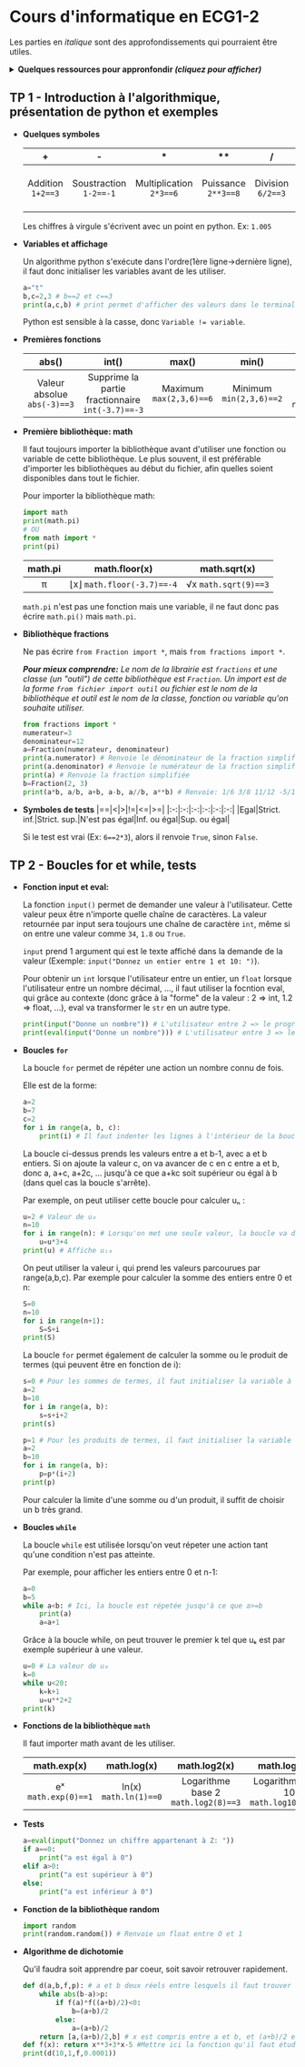 # Cours d'informatique en ECG1-2

Les parties en _italique_ sont des approfondissements qui pourraient être utiles.

<details>
  <summary style="font-weight: bold">Quelques ressources pour appronfondir <span style="font-style: italic">(cliquez pour afficher)</span></summary>
  
- **Vidéos (ou playlists):**
    - Graven (FR): https://www.youtube.com/watch?v=psaDHhZ0cPs&list=PLMS9Cy4Enq5JmIZtKE5OHJCI3jZfpASbR
    - Docstring (FR): https://www.youtube.com/watch?v=LamjAFnybo0&list=PLXDBYzqsqO3Wut-gQktoqJ30eaOel0hgb
    -FormationVidéo (FR): https://www.youtube.com/watch?v=HWxBtxPBCAc&list=PLrSOXFDHBtfHg8fWBd7sKPxEmahwyVBkC
    - NetworkChuck (EN): https://www.youtube.com/watch?v=mRMmlo_Uqcs
    - freeCodeCamp.org (EN): https://www.youtube.com/watch?v=LHBE6Q9XlzI

- **Sites web:**
    - Python Doctor (FR): https://python.doctor/
    - w3schools (EN): https://www.w3schools.com/
</details>




## TP 1 - Introduction à l'algorithmique, présentation de python et exemples

- **Quelques symboles**
    
    |+|-|*|**|/|//|_%_|
    |:-:|:-:|:-:|:-:|:-:|:-:|:-:|
    |Addition `1+2==3`|Soustraction `1-2==-1`|Multiplication `2*3==6`|Puissance `2**3==8`|Division `6/2==3`|Quotient division euclidienne `7//2==3`|_Reste division eculidienne `7%2==1`_|

    Les chiffres à virgule s'écrivent avec un point en python. Ex: `1.005`
    
- **Variables et affichage**

    Un algorithme python s'exécute dans l'ordre(1ère ligne->dernière ligne), il faut donc initialiser les variables avant de les utiliser.
    ```python
    a="t"
    b,c=2,3 # b==2 et c==3
    print(a,c,b) # print permet d'afficher des valeurs dans le terminal
    ```
    Python est sensible à la casse, donc `Variable != variable`.

- **Premières fonctions**

    |abs()|int()|max()|min()|round()|
    |:-:|:-:|:-:|:-:|:-:|
    |Valeur absolue `abs(-3)==3`|Supprime la partie fractionnaire `int(-3.7)==-3`|Maximum `max(2,3,6)==6`|Minimum `min(2,3,6)==2`|Arrondi à 10^(-n) près `round(3.577,1)==3.6`|

- **Première bibliothèque: math**

    Il faut toujours importer la bibliothèque avant d'utiliser une fonction ou variable de cette bibliothèque. Le plus souvent, il est préférable d'importer les bibliothèques au début du fichier, afin quelles soient disponibles dans tout le fichier.
    
    Pour importer la bibliothèque math:
    ```python
    import math
    print(math.pi)
    # OU
    from math import *
    print(pi)
    ```

    |math.pi|math.floor(x)|math.sqrt(x)|
    |:-:|:-:|:-:|
    |π|⌊x⌋ `math.floor(-3.7)==-4`|√x `math.sqrt(9)==3`|

    `math.pi` n'est pas une fonction mais une variable, il ne faut donc pas écrire `math.pi()` mais `math.pi`.

- **Bibliothèque fractions**
    
    Ne pas écrire `from Fraction import *`, mais `from fractions import *`.

    _**Pour mieux comprendre:** Le nom de la librairie est `fractions` et une classe (un "outil") de cette bibliothèque est `Fraction`. Un import est de la forme `from fichier import outil` ou fichier est le nom de la bibliothèque et outil est le nom de la classe, fonction ou variable qu'on souhaite utiliser._

    ```python
    from fractions import *
    numerateur=3
    denominateur=12
    a=Fraction(numerateur, denominateur)
    print(a.numerator) # Renvoie le dénominateur de la fraction simplifiée
    print(a.denominator) # Renvoie le numérateur de la fraction simplifiée
    print(a) # Renvoie la fraction simplifiée
    b=Fraction(2, 3)
    print(a*b, a/b, a+b, a-b, a//b, a**b) # Renvoie: 1/6 3/8 11/12 -5/12 0 0.3968502629920499  Mêmes opérations que pour les nombres (int, float).
    ```
- **Symboles de tests**
    |==|<|>|!=|<=|>=|
    |:-:|:-:|:-:|:-:|:-:|:-:|
    |Egal|Strict. inf.|Strict. sup.|N'est pas égal|Inf. ou égal|Sup. ou égal|

    Si le test est vrai (Ex: `6==2*3`), alors il renvoie `True`, sinon `False`.

## TP 2 - Boucles for et while, tests
- **Fonction input et eval:**

    La fonction `input()` permet de demander une valeur à l'utilisateur. Cette valeur peux être n'importe quelle chaîne de caractères. La valeur retournée par input sera toujours une chaîne de caractère `int`, même si on entre une valeur comme `34`, `1.8` ou `True`.

    `input` prend 1 argument qui est le texte affiché dans la demande de la valeur (Exemple: `input("Donnez un entier entre 1 et 10: ")`).

    Pour obtenir un `int` lorsque l'utilisateur entre un entier, un `float` lorsque l'utilisateur entre un nombre décimal, ..., il faut utiliser la focntion eval, qui grâce au contexte (donc grâce à la "forme" de la valeur : 2 => int, 1.2 => float, ...), eval va transformer le `str` en un autre type.

    ```python
    print(input("Donne un nombre")) # L'utilisateur entre 2 => le programme affiche "2"
    print(eval(input("Donne un nombre"))) # L'utilisateur entre 3 => le programme affiche 3
    ```

- **Boucles `for`**

    La boucle `for` permet de répéter une action un nombre connu de fois.

    Elle est de la forme:

    ```python
    a=2
    b=7
    c=2
    for i in range(a, b, c):
        print(i) # Il faut indenter les lignes à l'intérieur de la boucle
    ```
    La boucle ci-dessus prends les valeurs entre a et b-1, avec a et b entiers. Si on ajoute la valeur c, on va avancer de c en c entre a et b, donc a, a+c, a+2c, ... jusqu'à ce que a+kc soit supérieur ou égal à b (dans quel cas la boucle s'arrête).

    Par exemple, on peut utiliser cette boucle pour calculer uₙ :

    ```python
    u=2 # Valeur de u₀
    n=10
    for i in range(n): # Lorsqu'on met une seule valeur, la boucle va de 0 à n-1, donc la boucle se lance n fois.
        u=u*3+4
    print(u) # Affiche u₁₀
    ```

    On peut utiliser la valeur i, qui prend les valeurs parcourues par range(a,b,c). Par exemple pour calculer la somme des entiers entre 0 et n:

    ```python
    S=0
    n=10
    for i in range(n+1):
        S=S+i
    print(S)
    ```

    La boucle `for` permet également de calculer la somme ou le produit de termes (qui peuvent être en fonction de i):

    ```python
    s=0 # Pour les sommes de termes, il faut initialiser la variable à 0
    a=2
    b=10
    for i in range(a, b):
        s=s+i+2
    print(s)
    ```

    ```python
    p=1 # Pour les produits de termes, il faut initialiser la variable à 1
    a=2
    b=10
    for i in range(a, b):
        p=p*(i+2)
    print(p)
    ```
    Pour calculer la limite d'une somme ou d'un produit, il suffit de choisir un b très grand.


- **Boucles `while`**

    La boucle `while` est utilisée lorsqu'on veut répeter une action tant qu'une condition n'est pas atteinte.

    Par exemple, pour afficher les entiers entre 0 et n-1:

    ```python
    a=0
    b=5
    while a<b: # Ici, la boucle est répetée jusqu'à ce que a>=b
        print(a)
        a=a+1
    ```

    Grâce à la boucle while, on peut trouver le premier k tel que uₖ est par exemple supérieur à une valeur.

    ```python
    u=0 # La valeur de u₀
    k=0
    while u<20:
        k=k+1
        u=u**2+2
    print(k)
    ```

- **Fonctions de la bibliothèque `math`**

    Il faut importer math avant de les utiliser.

    |math.exp(x)|math.log(x)|math.log2(x)|math.log10(x)|
    |:-:|:-:|:-:|:-:|
    |eˣ `math.exp(0)==1`|ln(x) `math.ln(1)==0`|Logarithme base 2 `math.log2(8)==3`|Logarithme base 10 `math.log10(10)==2`|

- **Tests**

    ```python
    a=eval(input("Donnez un chiffre appartenant à Z: "))
    if a==0:
        print("a est égal à 0")
    elif a>0:
        print("a est supérieur à 0")
    else:
        print("a est inférieur à 0")
    ```

- **Fonction de la bibliothèque random**
    ```python
    import random
    print(random.random()) # Renvoie un float entre O et 1
    ```

- **Algorithme de dichotomie**

    Qu'il faudra soit apprendre par coeur, soit savoir retrouver rapidement.
    ```python
    def d(a,b,f,p): # a et b deux réels entre lesquels il faut trouver alpha tel que f(alpha)=0, f la fonction et p la précision (par exemple 0.001)
        while abs(b-a)>p:
            if f(a)*f((a+b)/2)<0:
                b=(a+b)/2
            else:
                a=(a+b)/2
        return [a,(a+b)/2,b] # x est compris entre a et b, et (a+b)/2 est le milieu de cet intervalle, donc la meilleure approximation
    def f(x): return x**3+3*x-5 #Mettre ici la fonction qu'il faut étudier, par exemple x**3+3*x-5
    print(d(10,1,f,0.0001))
    ```